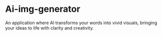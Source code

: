 # Ai-img-generator
An application where AI transforms your words into vivid visuals, bringing your ideas to life with clarity and creativity.  
